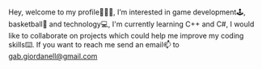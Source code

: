 Hey, welcome to my profile👨🏼‍💻, I’m interested in game development🕹, basketball🏀 and technology💻, 
I'm currently learning C++ and C#, I would like to collaborate on projects which
could help me improve my coding skills⌨️.
If you want to reach me send an email📫 to gab.giordanell@gmail.com

<!---
TrueWarrior2408/TrueWarrior2408 is a ✨ special ✨ repository because its `README.md` (this file) appears on your GitHub profile.
You can click the Preview link to take a look at your changes.
--->
